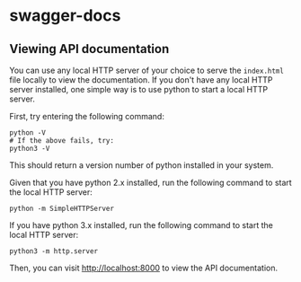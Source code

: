 # swagger-docs

## Viewing API documentation
You can use any local HTTP server of your choice to serve the `index.html` file locally to view the documentation.
If you don't have any local HTTP server installed, one simple way is to use python to start a local HTTP server.

First, try entering the following command:

    python -V
    # If the above fails, try:
    python3 -V

This should return a version number of python installed in your system.

Given that you have python 2.x installed, run the following command to start the local HTTP server:

    python -m SimpleHTTPServer

If you have python 3.x installed, run the following command to start the local HTTP server:

    python3 -m http.server

Then, you can visit [http://localhost:8000](http://localhost:8000) to view the API documentation.
